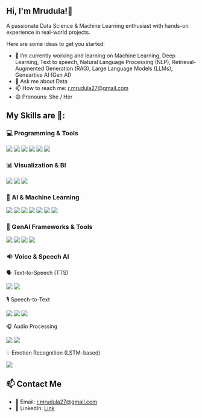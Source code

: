 
## Hi, I'm Mrudula!👋
A passionate Data Science & Machine Learning enthusiast with hands-on experience in real-world projects.


Here are some ideas to get you started:

- 🔭 I’m currently working and learning on Machine Learning, Deep Learning, Text to speech, Natural Language Processing (NLP), Retrieval-Augmented Generation (RAG), Large Language Models (LLMs), Geneartive AI (Gen AI)
- 💬 Ask me about Data 
- 📫 How to reach me: r.mrudula27@gmail.com
- 😄 Pronouns: She / Her

## My Skills are 🚀:

### 💻 Programming & Tools  
<p align="left">
  <img src="https://img.shields.io/badge/Python-3670A0?style=for-the-badge&logo=python&logoColor=white"/>
  <img src="https://img.shields.io/badge/SQL-003B57?style=for-the-badge&logo=sqlite&logoColor=white"/>
  <img src="https://img.shields.io/badge/GitHub-181717?style=for-the-badge&logo=github&logoColor=white"/>
  <img src="https://img.shields.io/badge/Git-F05032?style=for-the-badge&logo=git&logoColor=white"/>
  <img src="https://img.shields.io/badge/Streamlit-FF4B4B?style=for-the-badge&logo=streamlit&logoColor=white"/>
  <img src="https://img.shields.io/badge/API-0052CC?style=for-the-badge&logo=postman&logoColor=white"/>
</p>

### 📊 Visualization & BI  
<p align="left">
  <img src="https://img.shields.io/badge/Power%20BI-F2C811?style=for-the-badge&logo=powerbi&logoColor=black"/>
  <img src="https://img.shields.io/badge/Tableau-E97627?style=for-the-badge&logo=tableau&logoColor=white"/>
  <img src="https://img.shields.io/badge/Excel-217346?style=for-the-badge&logo=microsoft-excel&logoColor=white"/>
</p>

### 🧠 AI & Machine Learning  
<p align="left">
  <img src="https://img.shields.io/badge/Machine%20Learning-007ACC?style=for-the-badge&logo=scikit-learn&logoColor=white"/>
  <img src="https://img.shields.io/badge/Deep%20Learning-8A2BE2?style=for-the-badge&logo=pytorch&logoColor=white"/>
  <img src="https://img.shields.io/badge/Neural%20Networks-FF6F00?style=for-the-badge&logo=tensorflow&logoColor=white"/>
  <img src="https://img.shields.io/badge/Artificial%20Intelligence-FF4081?style=for-the-badge&logo=OpenAI&logoColor=white"/>
  <img src="https://img.shields.io/badge/NLP-CC8899?style=for-the-badge&logo=spacy&logoColor=white"/>
  <img src="https://img.shields.io/badge/Transformers-FFCD00?style=for-the-badge&logo=huggingface&logoColor=black"/>
  <img src="https://img.shields.io/badge/Generative%20AI-000000?style=for-the-badge&logo=OpenAI&logoColor=white"/>
</p>

### 🔗 GenAI Frameworks & Tools  
<p align="left">
  <img src="https://img.shields.io/badge/LangChain-000000?style=for-the-badge&logo=langchain&logoColor=white"/>
  <img src="https://img.shields.io/badge/LlamaIndex-66BB6A?style=for-the-badge&logo=llamaindex&logoColor=white"/>
  <img src="https://img.shields.io/badge/RAG-BD93F9?style=for-the-badge&logo=openai&logoColor=white"/>
  <img src="https://img.shields.io/badge/Vector%20Database-009688?style=for-the-badge&logo=weaviate&logoColor=white"/>
</p>

### 🔉 Voice & Speech AI  
<p align="left">
🗣️ Text-to-Speech (TTS)
<p align="left"> <img src="https://img.shields.io/badge/Text%20to%20Speech-007ACC?style=for-the-badge&logo=google&logoColor=white"/> <img src="https://img.shields.io/badge/TTS%20(TensorFlow)-FF7043?style=for-the-badge&logo=tensorflow&logoColor=white"/> </p>
🎙️ Speech-to-Text
<p align="left"> <img src="https://img.shields.io/badge/Speech%20Recognition-FF6F00?style=for-the-badge&logo=windows&logoColor=white"/> <img src="https://img.shields.io/badge/Google%20Speech%20API-34A853?style=for-the-badge&logo=google&logoColor=white"/> <img src="https://img.shields.io/badge/Whisper%20(OpenAI)-000000?style=for-the-badge&logo=openai&logoColor=white"/> </p>
🎧 Audio Processing
<p align="left"> <img src="https://img.shields.io/badge/Librosa-1E90FF?style=for-the-badge&logo=python&logoColor=white"/> <img src="https://img.shields.io/badge/PyDub-4B8BBE?style=for-the-badge&logo=python&logoColor=white"/> </p>
💡 Emotion Recognition (LSTM-based)
<p align="left"> <a href="https://github.com/your-username/emotion-recognition-lstm" target="_blank"> <img src="https://img.shields.io/badge/Speech%20Emotion%20Recognition-FF4081?style=for-the-badge&logo=pytorch&logoColor=white"/> </a> </p>


## 📫 Contact Me

- 📧 Email: r.mrudula27@gmail.com
- 🔗 LinkedIn: [Link](https://www.linkedin.com/in/mrudula-raj/)  


